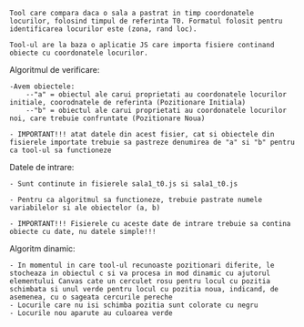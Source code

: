 	Tool care compara daca o sala a pastrat in timp coordonatele locurilor, folosind timpul de referinta T0. Formatul folosit pentru identificarea locurilor este (zona, rand loc).

	Tool-ul are la baza o aplicatie JS care importa fisiere continand obiecte cu coordonatele locurilor.


Algoritmul de verificare:

	-Avem obiectele: 
		--"a" = obiectul ale carui proprietati au coordonatele locurilor initiale, coorodnatele de referinta (Pozitionare Initiala)
		--"b" = obiectul ale carui proprietati au coordonatele locurilor noi, care trebuie confruntate (Pozitionare Noua)
	
	- IMPORTANT!!! atat datele din acest fisier, cat si obiectele din fisierele importate trebuie sa pastreze denumirea de "a" si "b" pentru ca tool-ul sa functioneze

Datele de intrare:
	
	- Sunt continute in fisierele sala1_t0.js si sala1_t0.js

	- Pentru ca algoritmul sa functioneze, trebuie pastrate numele variabilelor si ale obiectelor (a, b)

	- IMPORTANT!!! Fisierele cu aceste date de intrare trebuie sa contina obiecte cu date, nu datele simple!!!
    
Algoritm dinamic:

    - In momentul in care tool-ul recunoaste pozitionari diferite, le stocheaza in obiectul c si va procesa in mod dinamic cu ajutorul elementului Canvas cate un cerculet rosu pentru locul cu pozitia schimbata si unul verde pentru locul cu pozitia noua, indicand, de asemenea, cu o sageata cercurile pereche
    - Locurile care nu isi schimba pozitia sunt colorate cu negru
	- Locurile nou aparute au culoarea verde 

